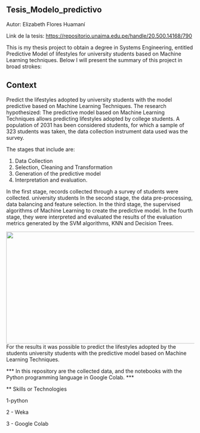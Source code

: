 ## Tesis_Modelo_predictivo

Autor: Elizabeth Flores Huamaní

Link de la tesis: https://repositorio.unajma.edu.pe/handle/20.500.14168/790

This is my thesis project to obtain a degree in Systems Engineering, entitled Predictive Model of lifestyles for university students based on Machine Learning techniques.
Below I will present the summary of this project in broad strokes:
## Context ##
Predict the lifestyles adopted by university students with the model
predictive based on Machine Learning Techniques. The research hypothesized: The
predictive model based on Machine Learning Techniques allows predicting lifestyles
adopted by college students. A population of 2031 has been considered
students, for which a sample of 323 students was taken, the data collection instrument
data used was the survey.

The stages that include are:
1. Data Collection
2. Selection, Cleaning and
Transformation
3. Generation of the predictive model
4. Interpretation and evaluation.

In the first stage, records collected through a survey of students were collected.
university students In the second stage, the data pre-processing, data balancing
and feature selection. In the third stage, the supervised algorithms of
Machine Learning to create the predictive model. In the fourth stage, they were interpreted and
evaluated the results of the evaluation metrics generated by the SVM algorithms,
KNN and Decision Trees.

<img src="images/Pipeline.PNG" width="550" height="300" align="right">

For the results it was possible to predict the lifestyles adopted by the students
university students with the predictive model based on Machine Learning Techniques.

*** In this repository are the collected data, and the notebooks with the Python programming language in Google Colab. ***

** Skills or Technologies

1-python

2 - Weka

3 - Google Colab
